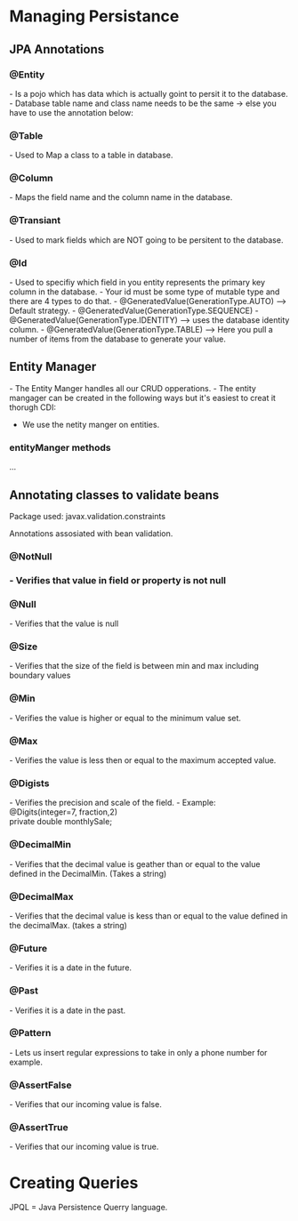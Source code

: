 <h1>Managing Persistance</h1>

<h2>JPA Annotations</h2>

<h3>@Entity</h3>
- Is a pojo which has data which is actually goint to persit it to the database.
- Database table name and class name needs to be the same -> else you have to use the annotation below:

<h3>@Table</h3>
- Used to Map a class to a table in database.

<h3>@Column</h3>
- Maps the field name and the column name in the database.

<h3>@Transiant</h3>
- Used to mark fields which are NOT going to be persitent to the database.

<h3>@Id</h3>
- Used to specifiy which field in you entity represents the primary key column in the database.
- Your id must be some type of mutable type and there are 4 types to do that. 
    - @GeneratedValue(GenerationType.AUTO) --> Default strategy.
    - @GeneratedValue(GenerationType.SEQUENCE)
    - @GeneratedValue(GenerationType.IDENTITY) --> uses the database identity column.
    - @GeneratedValue(GenerationType.TABLE) --> Here you pull a number of items from the database to generate your value.

<br>
<h2>Entity Manager</h2>
- The Entity Manger handles all our CRUD opperations.
- The entity mangager can be created in the following ways but it's easiest to creat it thorugh CDI:

- We use the netity manger on entities.

<h3>entityManger methods</h3>
...

<br>
<h2>Annotating classes to validate beans</h2>
Package used:
javax.validation.constraints

Annotations assosiated with bean validation.<br>

<h3>@NotNull<h3>
- Verifies that value in field or property is not null

<h3>@Null</h3>
- Verifies that the value is null

<h3>@Size</h3>
- Verifies that the size of the field is between min and max including boundary values

<h3>@Min</h3>
- Verifies the value is higher or equal to the minimum value set.

<h3>@Max</h3>
- Verifies the value is less then or equal to the maximum accepted value.

<h3>@Digists</h3>
- Verifies the precision and scale of the field.
- Example: <br>
@Digits(integer=7, fraction,2) <br>
private double monthlySale;

<h3>@DecimalMin</h3>
- Verifies that the decimal value is geather than or equal to the value defined in the DecimalMin. (Takes a string)

<h3>@DecimalMax</h3>
- Verifies that the decimal value is kess than or equal to the value defined in the decimalMax. (takes a string)

<h3>@Future</h3>
- Verifies it is a date in the future.
<h3>@Past</h3>
- Verifies it is a date in the past.

<h3>@Pattern</h3>
- Lets us insert regular expressions to take in only a phone number for example.

<h3>@AssertFalse</h3>
- Verifies that our incoming value is false.

<h3>@AssertTrue</h3>
- Verifies that our incoming value is true.

<br>
<h1>Creating Queries</h1>

JPQL = Java Persistence Querry language.
